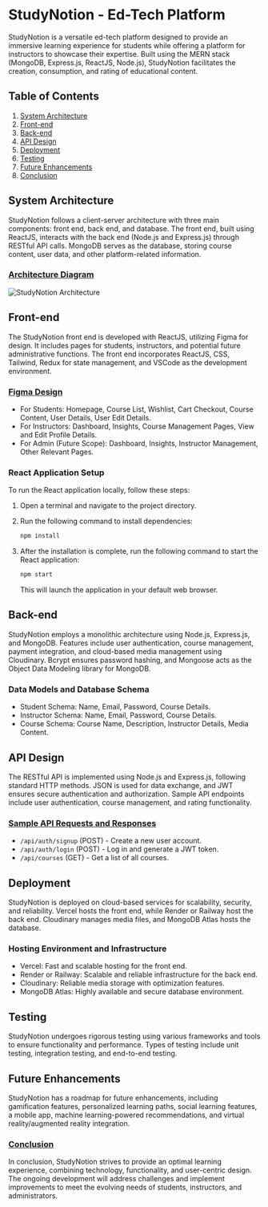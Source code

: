 # StudyNotion - Ed-Tech Platform

StudyNotion is a versatile ed-tech platform designed to provide an immersive learning experience for students while offering a platform for instructors to showcase their expertise. Built using the MERN stack (MongoDB, Express.js, ReactJS, Node.js), StudyNotion facilitates the creation, consumption, and rating of educational content.

## Table of Contents

1. [System Architecture](#system-architecture)
2. [Front-end](#front-end)
3. [Back-end](#back-end)
4. [API Design](#api-design)
5. [Deployment](#deployment)
6. [Testing](#testing)
7. [Future Enhancements](#future-enhancements)
8. [Conclusion](#conclusion)

## System Architecture

StudyNotion follows a client-server architecture with three main components: front end, back end, and database. The front end, built using ReactJS, interacts with the back end (Node.js and Express.js) through RESTful API calls. MongoDB serves as the database, storing course content, user data, and other platform-related information.

### [Architecture Diagram](#system-architecture)

![StudyNotion Architecture](link-to-your-diagram-image)

## Front-end

The StudyNotion front end is developed with ReactJS, utilizing Figma for design. It includes pages for students, instructors, and potential future administrative functions. The front end incorporates ReactJS, CSS, Tailwind, Redux for state management, and VSCode as the development environment.

### [Figma Design](https://www.figma.com/file/Mikd0FjHKAofUlWQSi70nf/StudyNotion_shared)

- For Students: Homepage, Course List, Wishlist, Cart Checkout, Course Content, User Details, User Edit Details.
- For Instructors: Dashboard, Insights, Course Management Pages, View and Edit Profile Details.
- For Admin (Future Scope): Dashboard, Insights, Instructor Management, Other Relevant Pages.

### React Application Setup

To run the React application locally, follow these steps:

1. Open a terminal and navigate to the project directory.
2. Run the following command to install dependencies:

   ```bash
   npm install
   ```

3. After the installation is complete, run the following command to start the React application:

   ```bash
   npm start
   ```

   This will launch the application in your default web browser.

## Back-end

StudyNotion employs a monolithic architecture using Node.js, Express.js, and MongoDB. Features include user authentication, course management, payment integration, and cloud-based media management using Cloudinary. Bcrypt ensures password hashing, and Mongoose acts as the Object Data Modeling library for MongoDB.

### Data Models and Database Schema

- Student Schema: Name, Email, Password, Course Details.
- Instructor Schema: Name, Email, Password, Course Details.
- Course Schema: Course Name, Description, Instructor Details, Media Content.

## API Design

The RESTful API is implemented using Node.js and Express.js, following standard HTTP methods. JSON is used for data exchange, and JWT ensures secure authentication and authorization. Sample API endpoints include user authentication, course management, and rating functionality.

### [Sample API Requests and Responses](#api-design)

- `/api/auth/signup` (POST) - Create a new user account.
- `/api/auth/login` (POST) - Log in and generate a JWT token.
- `/api/courses` (GET) - Get a list of all courses.

## Deployment

StudyNotion is deployed on cloud-based services for scalability, security, and reliability. Vercel hosts the front end, while Render or Railway host the back end. Cloudinary manages media files, and MongoDB Atlas hosts the database.

### Hosting Environment and Infrastructure

- Vercel: Fast and scalable hosting for the front end.
- Render or Railway: Scalable and reliable infrastructure for the back end.
- Cloudinary: Reliable media storage with optimization features.
- MongoDB Atlas: Highly available and secure database environment.

## Testing

StudyNotion undergoes rigorous testing using various frameworks and tools to ensure functionality and performance. Types of testing include unit testing, integration testing, and end-to-end testing.

## Future Enhancements

StudyNotion has a roadmap for future enhancements, including gamification features, personalized learning paths, social learning features, a mobile app, machine learning-powered recommendations, and virtual reality/augmented reality integration.

### [Conclusion](#conclusion)

In conclusion, StudyNotion strives to provide an optimal learning experience, combining technology, functionality, and user-centric design. The ongoing development will address challenges and implement improvements to meet the evolving needs of students, instructors, and administrators.
